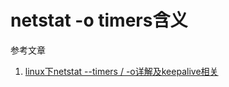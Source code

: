 # netstat -o timers含义

参考文章

1. [linux下netstat --timers / -o详解及keepalive相关](https://blog.51cto.com/zhengmingjing/1887920)

